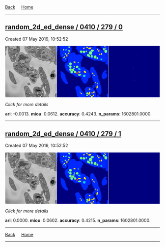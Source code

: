 
[Back](..)&nbsp;&nbsp;&nbsp;&nbsp;&nbsp;[Home](https://leapmanlab.github.io/snapshots)

---

<div class="summary"><a href="0"><h2>random_2d_ed_dense / 0410 / 279 / 0</h2></a><p>Created 07 May 2019, 10:52:52
</p><a href="0"><img src="0/media/summary.png" align="center"></a><p>
<i>Click for more details</i>
</p></div>

**ari**: -0.0013. **miou**: 0.0612. **accuracy**: 0.4243. **n_params**: 1602801.0000. 

---

<div class="summary"><a href="1"><h2>random_2d_ed_dense / 0410 / 279 / 1</h2></a><p>Created 07 May 2019, 10:52:52
</p><a href="1"><img src="1/media/summary.png" align="center"></a><p>
<i>Click for more details</i>
</p></div>

**ari**: 0.0000. **miou**: 0.0602. **accuracy**: 0.4215. **n_params**: 1602801.0000. 

---

[Back](..)&nbsp;&nbsp;&nbsp;&nbsp;&nbsp;[Home](https://leapmanlab.github.io/snapshots)

---